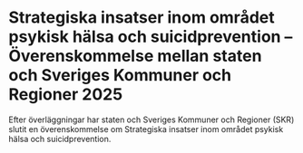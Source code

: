 # Strategiska insatser inom området psykisk hälsa och suicidprevention –Överenskommelse mellan staten och Sveriges Kommuner och Regioner 2025

Efter överläggningar har staten och Sveriges Kommuner och Regioner (SKR) slutit en överenskommelse om Strategiska insatser inom området psykisk hälsa och suicidprevention.
